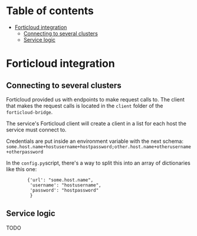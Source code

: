 # Table of contents
- [Forticloud integration](#forticloud-integration)
  * [Connecting to several clusters](#connecting-to-several-clusters)
  * [Service logic](#service-logic)

# Forticloud integration

## Connecting to several clusters
Forticloud provided us with endpoints to make request calls to. The client that makes the request calls is located 
in the `client` folder of the `forticloud-bridge`.

The service's Forticloud client will create a client in a list for each host the service must connect to.

Credentials are put inside an environment variable with the next schema:
`some.host.name+hostusername+hostpassword;other.host.name+otherusername+otherpassword`

In the `config.py`script, there's a way to split this into an array of dictionaries like this one:

````
        {'url': "some.host.name",
         'username': "hostusername",
         'password': "hostpassword"
         }
````

## Service logic
TODO